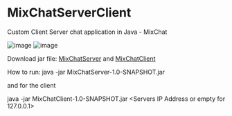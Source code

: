 # MixChatServerClient
Custom Client Server chat application in Java - MixChat 

![image](https://user-images.githubusercontent.com/12392300/228965988-3cc00683-c6a0-4f85-8fc6-217f90cae41d.png)
![image](https://user-images.githubusercontent.com/12392300/228966244-d9fd3408-7ef2-44ba-b8dc-673facb41a84.png)

Download jar file: 
<a href="https://drive.google.com/file/d/1sKk8xJqOCcSxzm5v7hdFvjEr3Uoje4W3/view?usp=share_link">MixChatServer</a> and
<a href="https://drive.google.com/file/d/1SrMku12D2zwwbc0oVs65XMoFVjDH-PI0/view?usp=share_link">MixChatClient</a>


How to run: 
java -jar MixChatServer-1.0-SNAPSHOT.jar 

and for the client

java -jar MixChatClient-1.0-SNAPSHOT.jar <Servers IP Address or empty for 127.0.0.1>
